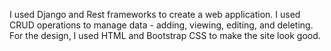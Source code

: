 I used Django and Rest frameworks to create a web application. I used CRUD operations to manage data - adding, viewing, editing, and deleting. For the design, I used HTML and Bootstrap CSS to make the site look good.

